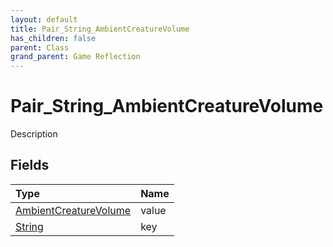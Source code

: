 ```yaml
---
layout: default
title: Pair_String_AmbientCreatureVolume
has_children: false
parent: Class
grand_parent: Game Reflection
---
```

# Pair_String_AmbientCreatureVolume
Description 

## Fields

| Type | Name |
|:-------------|:--------------|
| [AmbientCreatureVolume](/docs/game-reflection/classes/ambient_creature_volume) | value |
| [String](/docs/game-reflection/components/string) | key |

